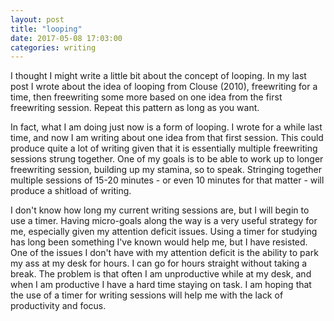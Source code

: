 ```yaml
---
layout: post
title: "looping"
date: 2017-05-08 17:03:00
categories: writing
---
```

I thought I might write a little bit about the concept of looping. In my last post I wrote about the idea of looping from Clouse (2010), freewriting for a time, then freewriting some more based on one idea from the first freewriting session. Repeat this pattern as long as you want.

In fact, what I am doing just now is a form of looping. I wrote for a while last time, and now I am writing about one idea from that first session. This could produce quite a lot of writing given that it is essentially multiple freewriting sessions strung together. One of my goals is to be able to work up to longer freewriting session, building up my stamina, so to speak. Stringing together multiple sessions of 15-20 minutes - or even 10 minutes for that matter - will produce a shitload of writing.

I don't know how long my current writing sessions are, but I will begin to use a timer. Having micro-goals along the way is a very useful strategy for me, especially given my attention deficit issues. Using a timer for studying has long been something I've known would help me, but I have resisted. One of the issues I don't have with my attention deficit is the ability to park my ass at my desk for hours. I can go for hours straight without taking a break. The problem is that often I am unproductive while at my desk, and when I am productive I have a hard time staying on task. I am hoping that the use of a timer for writing sessions will help me with the  lack of productivity and focus.
